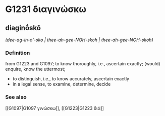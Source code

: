 # G1231 διαγινώσκω

## diaginṓskō

_(dee-ag-in-o'-sko | thee-ah-gee-NOH-skoh | thee-ah-gee-NOH-skoh)_

### Definition

from G1223 and G1097; to know thoroughly, i.e., ascertain exactly; (would) enquire, know the uttermost; 

- to distinguish, i.e., to know accurately, ascertain exactly
- in a legal sense, to examine, determine, decide

### See also

[[G1097|G1097 γινώσκω]], [[G1223|G1223 διά]]
